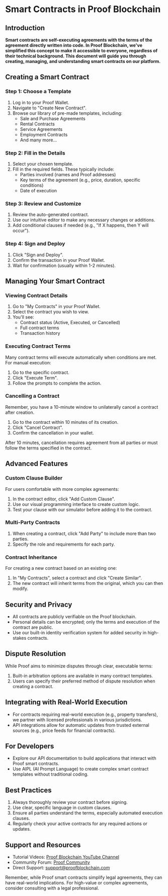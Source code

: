 # Smart Contracts in Proof Blockchain

## Introduction

**Smart contracts are self-executing agreements with the terms of the agreement directly written into code. In Proof Blockchain, we've simplified this concept to make it accessible to everyone, regardless of their technical background. This document will guide you through creating, managing, and understanding smart contracts on our platform.**

## Creating a Smart Contract

### Step 1: Choose a Template

1. Log in to your Proof Wallet.
2. Navigate to "Create New Contract".
3. Browse our library of pre-made templates, including:
   - Sale and Purchase Agreements
   - Rental Contracts
   - Service Agreements
   - Employment Contracts
   - And many more...

### Step 2: Fill in the Details

1. Select your chosen template.
2. Fill in the required fields. These typically include:
   - Parties involved (names and Proof addresses)
   - Key terms of the agreement (e.g., price, duration, specific conditions)
   - Date of execution

### Step 3: Review and Customize

1. Review the auto-generated contract.
2. Use our intuitive editor to make any necessary changes or additions.
3. Add conditional clauses if needed (e.g., "If X happens, then Y will occur").

### Step 4: Sign and Deploy

1. Click "Sign and Deploy".
2. Confirm the transaction in your Proof Wallet.
3. Wait for confirmation (usually within 1-2 minutes).

## Managing Your Smart Contract

### Viewing Contract Details

1. Go to "My Contracts" in your Proof Wallet.
2. Select the contract you wish to view.
3. You'll see:
   - Contract status (Active, Executed, or Cancelled)
   - Full contract terms
   - Transaction history

### Executing Contract Terms

Many contract terms will execute automatically when conditions are met. For manual execution:

1. Go to the specific contract.
2. Click "Execute Term".
3. Follow the prompts to complete the action.

### Cancelling a Contract

Remember, you have a 10-minute window to unilaterally cancel a contract after creation.

1. Go to the contract within 10 minutes of its creation.
2. Click "Cancel Contract".
3. Confirm the cancellation in your wallet.

After 10 minutes, cancellation requires agreement from all parties or must follow the terms specified in the contract.

## Advanced Features

### Custom Clause Builder

For users comfortable with more complex agreements:

1. In the contract editor, click "Add Custom Clause".
2. Use our visual programming interface to create custom logic.
3. Test your clause with our simulator before adding it to the contract.

### Multi-Party Contracts

1. When creating a contract, click "Add Party" to include more than two parties.
2. Specify the role and requirements for each party.

### Contract Inheritance

For creating a new contract based on an existing one:

1. In "My Contracts", select a contract and click "Create Similar".
2. The new contract will inherit terms from the original, which you can then modify.

## Security and Privacy

- All contracts are publicly verifiable on the Proof blockchain.
- Personal details can be encrypted; only the terms and execution of the contract are public.
- Use our built-in identity verification system for added security in high-stakes contracts.

## Dispute Resolution

While Proof aims to minimize disputes through clear, executable terms:

1. Built-in arbitration options are available in many contract templates.
2. Users can specify their preferred method of dispute resolution when creating a contract.

## Integrating with Real-World Execution

- For contracts requiring real-world execution (e.g., property transfers), we partner with licensed professionals in various jurisdictions.
- API integrations allow for automatic updates from trusted external sources (e.g., price feeds for financial contracts).

## For Developers

- Explore our API documentation to build applications that interact with Proof smart contracts.
- Use AIPL (AI Prompt Language) to create complex smart contract templates without traditional coding.

## Best Practices

1. Always thoroughly review your contract before signing.
2. Use clear, specific language in custom clauses.
3. Ensure all parties understand the terms, especially automated execution clauses.
4. Regularly check your active contracts for any required actions or updates.

## Support and Resources

- Tutorial Videos: [Proof Blockchain YouTube Channel](https://youtube.com/proofblockchain)
- Community Forum: [Proof Community](https://community.proofblockchain.com)
- Direct Support: support@proofblockchain.com

Remember, while Proof smart contracts simplify legal agreements, they can have real-world implications. For high-value or complex agreements, consider consulting with a legal professional.
